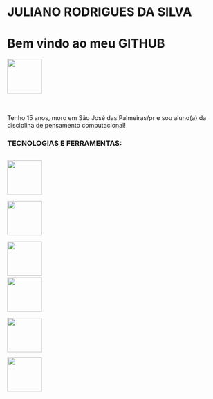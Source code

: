 <div display="inline-block">
<h1 aling="left"> JULIANO RODRIGUES DA SILVA</h1>
  <h1 aling="left"> Bem vindo ao meu GITHUB </h1>
  
<img src="https://cdn.jsdelivr.net/gh/devicons/devicon/icons/facebook/facebook-plain.svg" width="80px" />

</div>

</br>
</br>

Tenho 15 anos, moro em São José das Palmeiras/pr e sou aluno(a) da disciplina de pensamento computacional!

### TECNOLOGIAS E FERRAMENTAS:
<code> <img src="https://cdn.jsdelivr.net/gh/devicons/devicon/icons/html5/html5-original.svg" width="80px" /> </code>
<code> <img src="https://cdn.jsdelivr.net/gh/devicons/devicon/icons/css3/css3-original.svg" width="80px"/> </code>
<code> <img src="https://cdn.jsdelivr.net/gh/devicons/devicon/icons/javascript/javascript-original.svg" width="80px"/></code>
<code> <img src="https://cdn.jsdelivr.net/gh/devicons/devicon/icons/git/git-original.svg" width="80px"/> </code>
<code> <img src="https://cdn.jsdelivr.net/gh/devicons/devicon/icons/github/github-original-wordmark.svg" width="80px" /> 
<code> <img src="https://cdn.jsdelivr.net/gh/devicons/devicon/icons/vscode/vscode-original.svg" width="80px"/></code>

